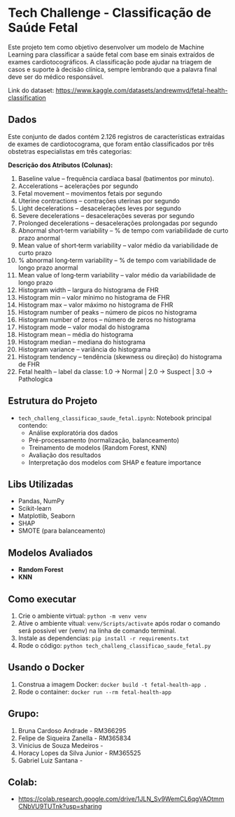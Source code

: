 # Tech Challenge - Classificação de Saúde Fetal

Este projeto tem como objetivo desenvolver um modelo de Machine Learning para classificar a saúde fetal com base em sinais extraídos de exames cardiotocográficos. A classificação pode ajudar na triagem de casos e suporte à decisão clínica, sempre lembrando que a palavra final deve ser do médico responsável.

Link do dataset: https://www.kaggle.com/datasets/andrewmvd/fetal-health-classification

## Dados

Este conjunto de dados contém 2.126 registros de características extraídas de exames de cardiotocograma, que foram então classificados por três obstetras especialistas em três categorias:

**Descrição dos Atributos (Colunas):**

1. Baseline value – frequência cardíaca basal (batimentos por minuto).
2. Accelerations – acelerações por segundo
3. Fetal movement – movimentos fetais por segundo
4. Uterine contractions – contrações uterinas por segundo
5. Light decelerations – desacelerações leves por segundo
6. Severe decelerations – desacelerações severas por segundo
7. Prolonged decelerations – desacelerações prolongadas por segundo
8. Abnormal short‑term variability – % de tempo com variabilidade de curto prazo anormal
9. Mean value of short‑term variability – valor médio da variabilidade de curto prazo
10. % abnormal long‑term variability – % de tempo com variabilidade de longo prazo anormal
11. Mean value of long‑term variability – valor médio da variabilidade de longo prazo
12. Histogram width – largura do histograma de FHR
13. Histogram min – valor mínimo no histograma de FHR
14. Histogram max – valor máximo no histograma de FHR
15. Histogram number of peaks – número de picos no histograma
16. Histogram number of zeros – número de zeros no histograma
17. Histogram mode – valor modal do histograma
18. Histogram mean – média do histograma
19. Histogram median – mediana do histograma
20. Histogram variance – variância do histograma
21. Histogram tendency – tendência (skewness ou direção) do histograma de FHR
22. Fetal health – label da classe: 1.0 → Normal | 2.0 → Suspect | 3.0 → Pathologica

## Estrutura do Projeto

- `tech_challeng_classificao_saude_fetal.ipynb`: Notebook principal contendo:
  - Análise exploratória dos dados
  - Pré-processamento (normalização, balanceamento)
  - Treinamento de modelos (Random Forest, KNN)
  - Avaliação dos resultados
  - Interpretação dos modelos com SHAP e feature importance

## Libs Utilizadas

- Pandas, NumPy
- Scikit-learn
- Matplotlib, Seaborn
- SHAP
- SMOTE (para balanceamento)

## Modelos Avaliados

- **Random Forest**
- **KNN**

## Como executar

1. Crie o ambiente virtual: ``python -m venv venv``
2. Ative o ambiente vitual: ``venv/Scripts/activate`` após rodar o comando será possivel ver (venv) na linha de comando terminal.
3. Instale as dependencias: ``pip install -r requirements.txt``
4. Rode o código: ``python tech_challeng_classificao_saude_fetal.py``

## Usando o Docker
1. Construa a imagem Docker: ``docker build -t fetal-health-app .``
2. Rode o container: ``docker run --rm fetal-health-app``

## Grupo:

1.  Bruna Cardoso Andrade - RM366295
2.  Felipe de Siqueira Zanella - RM365834
3.  Vinicius de Souza Medeiros -
4.  Horacy Lopes da Silva Junior - RM365525
5.  Gabriel Luiz Santana -

## Colab:
- https://colab.research.google.com/drive/1JLN_Sv9WemCL6qgVAOtmmCNbVU9TUTnk?usp=sharing